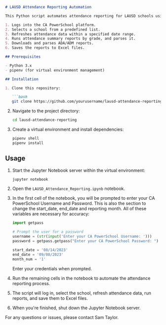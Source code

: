 ```markdown
# LAUSD Attendance Reporting Automation

This Python script automates attendance reporting for LAUSD schools using Selenium and BeautifulSoup. It performs the following tasks:

1. Logs into the CA PowerSchool platform.
2. Selects a school from a predefined list.
3. Refreshes attendance data within a specified date range.
4. Runs attendance summary reports by grade, and parses it.
5. Downloads and parses ADA/ADM reports.
6. Saves the reports to Excel files.

## Prerequisites

- Python 3.x
- pipenv (for virtual environment management)

## Installation

1. Clone this repository:

   ```bash
   git clone https://github.com/yourusername/lausd-attendance-reporting.git
   ```

2. Navigate to the project directory:

   ```bash
   cd lausd-attendance-reporting
   ```

3. Create a virtual environment and install dependencies:

   ```bash
   pipenv shell
   pipenv install
   ```

## Usage

1. Start the Jupyter Notebook server within the virtual environment:

   ```bash
   jupyter notebook

   ```

2. Open the `LAUSD_Attendance_Reporting.ipynb` notebook.

3. In the first cell of the notebook, you will be prompted to enter your CA PowerSchool Username and Password. This is also the section to change the start_date, end_date and reporting month. All of these variables are necessary for accuracy:

   ```python
   import getpass

   # Prompt the user for a password
   username = (str(input('Enter your CA PowerSchool Username: ')))
   password = getpass.getpass("Enter your CA PowerSchool Password: ")
   
   start_date = '08/14/2023'
   end_date = '09/08/2023'
   month_num = '1'
   ```

   Enter your credentials when prompted.

4. Run the remaining cells in the notebook to automate the attendance reporting process.

5. The script will log in, select the school, refresh attendance data, run reports, and save them to Excel files.

6. When you're finished, shut down the Jupyter Notebook server.


For any questions or issues, please contact Sam Taylor.
```
